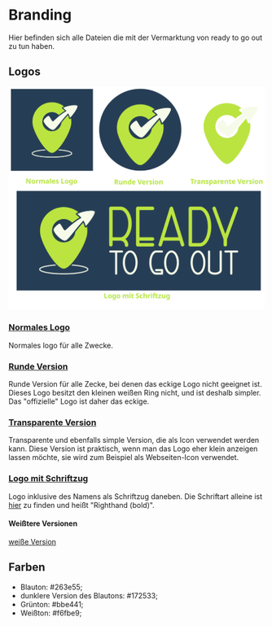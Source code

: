 # Branding
Hier befinden sich alle Dateien die mit der Vermarktung von ready to go out zu tun haben.

## Logos
![logovorschau](vorschau.png)

### [Normales Logo](png/logo.png)
Normales logo für alle Zwecke.

### [Runde Version](png/logo_simpel.png)
Runde Version für alle Zecke, bei denen das eckige Logo nicht geeignet ist.
Dieses Logo besitzt den kleinen weißen Ring nicht, und ist deshalb simpler.
Das "offizielle" Logo ist daher das eckige.

### [Transparente Version](png/logo_simpel_transparent.png)
Transparente und ebenfalls simple Version, die als Icon verwendet werden kann.
Diese Version ist praktisch, wenn man das Logo eher klein anzeigen lassen möchte,
sie wird zum Beispiel als Webseiten-Icon verwendet.

### [Logo mit Schriftzug](png/logo_schrift.png)
Logo inklusive des Namens als Schriftzug daneben. Die Schriftart alleine ist
[hier](font/righthand-bold-personal.ttf) zu finden und heißt "Righthand (bold)".

#### Weißtere Versionen
[weiße Version](png/logo_weiß.png)

## Farben
- Blauton: #263e55;
- dunklere Version des Blautons: #172533;
- Grünton: #bbe441;
- Weißton: #f6fbe9;
